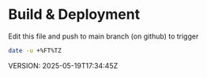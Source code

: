 # Build & Deployment

Edit this file and push to main branch (on github) to trigger

```bash
date -u +%FT%TZ
```

VERSION: 2025-05-19T17:34:45Z
